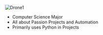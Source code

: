  ![Drone1](https://github.com/Drone300/Drone300/assets/124827807/41d576f2-e667-4996-9c4c-f45c127fd497)
- Computer Science Major
- All about Passion Projects and Automation
- Primarily uses Python in Projects
<!---
Drone300/Drone300 is a ✨ special ✨ repository because its `README.md` (this file) appears on your GitHub profile.
You can click the Preview link to take a look at your changes.
--->
